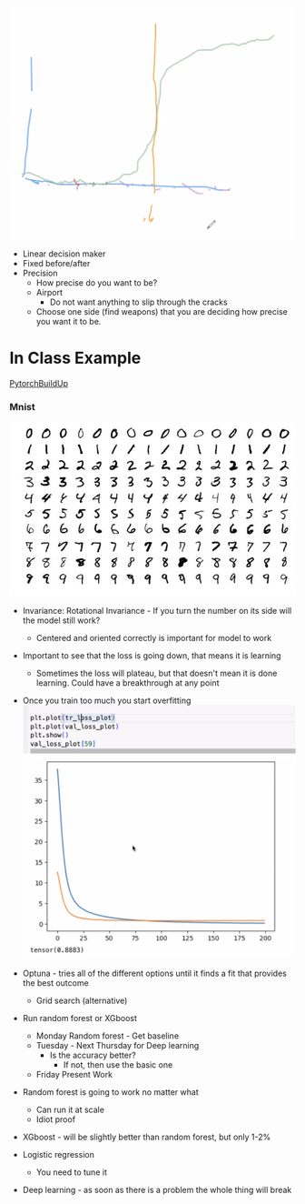 ![](<photos/Pasted image 20240130160719.png>)

- Linear decision maker
- Fixed before/after
- Precision
  - How precise do you want to be?
  - Airport
    - Do not want anything to slip through the cracks
  - Choose one side (find weapons) that you are deciding how precise you want it to be.

# In Class Example

[PytorchBuildUp](https://colab.research.google.com/drive/1MvuyQ7ARJb3QpHsU7lPG0nCeXKH3o7ll?usp=sharing#scrollTo=2mlgKX76obWL)

### Mnist

![](<photos/Pasted image 20240130162223.png>)

- Invariance: Rotational Invariance - If you turn the number on its side will the model still work?
  - Centered and oriented correctly is important for model to work
- Important to see that the loss is going down, that means it is learning
  - Sometimes the loss will plateau, but that doesn't mean it is done learning. Could have a breakthrough at any point
- Once you train too much you start overfitting ![](<photos/Pasted image 20240130165401.png>)
- Optuna - tries all of the different options until it finds a fit that provides the best outcome
  - Grid search (alternative)
- Run random forest or XGboost

  - Monday Random forest - Get baseline
  - Tuesday - Next Thursday for Deep learning
    - Is the accuracy better?
      - If not, then use the basic one
  - Friday Present Work

- Random forest is going to work no matter what
  - Can run it at scale
  - Idiot proof
- XGboost - will be slightly better than random forest, but only 1-2%
- Logistic regression
  - You need to tune it
- Deep learning - as soon as there is a problem the whole thing will break
